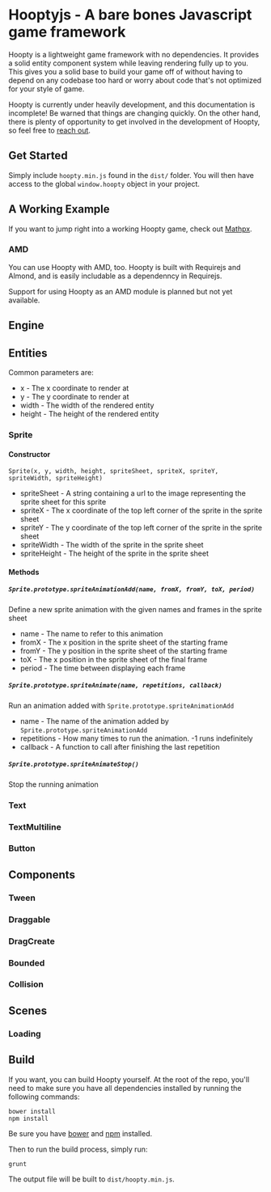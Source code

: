 # Hooptyjs - A bare bones Javascript game framework

Hoopty is a lightweight game framework with no dependencies.  It provides a solid entity component system while leaving rendering fully up to you.  This gives you a solid base to build your game off of without having to depend on any codebase too hard or worry about code that's not optimized for your style of game.

Hoopty is currently under heavily development, and this documentation is incomplete!  Be warned that things are changing quickly.  On the other hand, there is plenty of opportunity to get involved in the development of Hoopty, so feel free to [reach out](mailto:justinjmccandless@gmail.com).

## Get Started

Simply include `hoopty.min.js` found in the `dist/` folder.  You will then have access to the global `window.hoopty` object in your project.

## A Working Example

If you want to jump right into a working Hoopty game, check out [Mathpx](https://github.com/justinmc/mathpx).

### AMD

You can use Hoopty with AMD, too.  Hoopty is built with Requirejs and Almond, and is easily includable as a dependenncy in Requirejs.

Support for using Hoopty as an AMD module is planned but not yet available.

## Engine

## Entities

Common parameters are:

 - x - The x coordinate to render at
 - y - The y coordinate to render at
 - width - The width of the rendered entity
 - height - The height of the rendered entity

### Sprite

#### Constructor

    Sprite(x, y, width, height, spriteSheet, spriteX, spriteY, spriteWidth, spriteHeight)

 - spriteSheet - A string containing a url to the image representing the sprite sheet for this sprite
 - spriteX - The x coordinate of the top left corner of the sprite in the sprite sheet
 - spriteY - The y coordinate of the top left corner of the sprite in the sprite sheet
 - spriteWidth - The width of the sprite in the sprite sheet
 - spriteHeight - The height of the sprite in the sprite sheet

#### Methods

##### `Sprite.prototype.spriteAnimationAdd(name, fromX, fromY, toX, period)`
Define a new sprite animation with the given names and frames in the sprite sheet

 - name - The name to refer to this animation
 - fromX - The x position in the sprite sheet of the starting frame
 - fromY - The y position in the sprite sheet of the starting frame
 - toX - The x position in the sprite sheet of the final frame
 - period - The time between displaying each frame

##### `Sprite.prototype.spriteAnimate(name, repetitions, callback)`
Run an animation added with `Sprite.prototype.spriteAnimationAdd`

 - name - The name of the animation added by `Sprite.prototype.spriteAnimationAdd`
 - repetitions - How many times to run the animation.  -1 runs indefinitely
 - callback - A function to call after finishing the last repetition

##### `Sprite.prototype.spriteAnimateStop()`
Stop the running animation

### Text

### TextMultiline

### Button

## Components

### Tween

### Draggable

### DragCreate

### Bounded

### Collision

## Scenes

### Loading

## Build

If you want, you can build Hoopty yourself.  At the root of the repo, you'll need to make sure you have all dependencies installed by running the following commands:

    bower install
    npm install

Be sure you have [bower](http://bower.io/) and [npm](http://nodejs.org/) installed.

Then to run the build process, simply run:

    grunt

The output file will be built to `dist/hoopty.min.js`.

